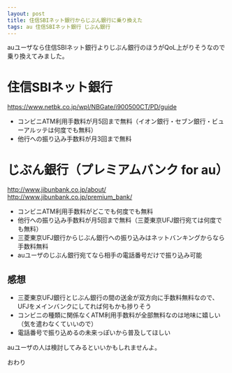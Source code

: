 ```yaml
---
layout: post
title: 住信SBIネット銀行からじぶん銀行に乗り換えた
tags: au 住信SBIネット銀行 じぶん銀行
---
```


auユーザなら住信SBIネット銀行よりじぶん銀行のほうがQoL上がりそうなので乗り換えてみました。

# 住信SBIネット銀行

<https://www.netbk.co.jp/wpl/NBGate/i900500CT/PD/guide>

* コンビニATM利用手数料が月5回まで無料（イオン銀行・セブン銀行・ビューアルッテは何度でも無料）
* 他行への振り込み手数料が月3回まで無料

# じぶん銀行（プレミアムバンク for au）

<http://www.jibunbank.co.jp/about/>
<http://www.jibunbank.co.jp/premium_bank/>

* コンビニATM利用手数料がどこでも何度でも無料
* 他行への振り込み手数料が月5回まで無料（三菱東京UFJ銀行宛ては何度でも無料）
* 三菱東京UFJ銀行からじぶん銀行への振り込みはネットバンキングからなら手数料無料
* auユーザのじぶん銀行宛てなら相手の電話番号だけで振り込み可能

## 感想

* 三菱東京UFJ銀行とじぶん銀行の間の送金が双方向に手数料無料なので、UFJをメインバンクにしてれば何もかも捗りそう
* コンビニの種類に関係なくATM利用手数料が全部無料なのは地味に嬉しい（気を遣わなくていいので）
* 電話番号で振り込めるの未来っぽいから普及してほしい

auユーザの人は検討してみるといいかもしれませんよ。

おわり
